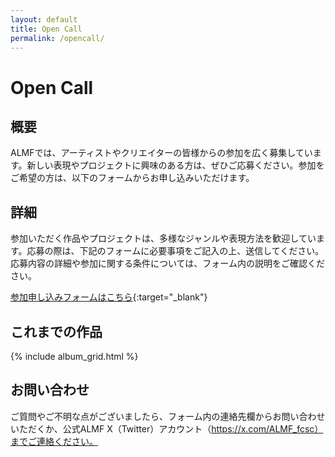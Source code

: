 ```yaml
---
layout: default
title: Open Call
permalink: /opencall/
---
```


# Open Call



## 概要

ALMFでは、アーティストやクリエイターの皆様からの参加を広く募集しています。新しい表現やプロジェクトに興味のある方は、ぜひご応募ください。参加をご希望の方は、以下のフォームからお申し込みいただけます。

## 詳細

参加いただく作品やプロジェクトは、多様なジャンルや表現方法を歓迎しています。応募の際は、下記のフォームに必要事項をご記入の上、送信してください。応募内容の詳細や参加に関する条件については、フォーム内の説明をご確認ください。


[参加申し込みフォームはこちら](https://docs.google.com/forms/d/e/1FAIpQLSeMaiarik8slQq0JI8WQ3_1vD0WEq3Bx8q-eoeUBYf0ffedQg/viewform){:target="_blank"}

## これまでの作品

{% include album_grid.html %}

## お問い合わせ

ご質問やご不明な点がございましたら、フォーム内の連絡先欄からお問い合わせいただくか、公式ALMF X（Twitter）アカウント（https://x.com/ALMF_fcsc）までご連絡ください。